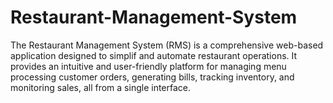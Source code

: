 # Restaurant-Management-System
The Restaurant Management System (RMS) is a comprehensive web-based application designed to simplif and automate restaurant operations. It provides an intuitive and user-friendly platform for managing menu processing customer orders, generating bills, tracking inventory, and monitoring sales, all from a single interface.
